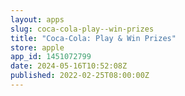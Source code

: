 ```yaml
---
layout: apps
slug: coca-cola-play--win-prizes
title: "Coca-Cola: Play & Win Prizes"
store: apple
app_id: 1451072799
date: 2024-05-16T10:52:08Z
published: 2022-02-25T08:00:00Z
---
```

